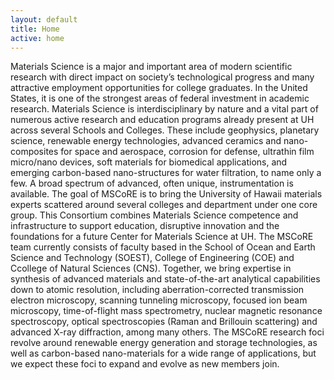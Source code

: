 ```yaml
---
layout: default
title: Home
active: home
---
```


<div>

Materials Science is a major and important area of modern scientific research with direct impact on society’s technological 
progress and many attractive employment opportunities for college graduates. In the United States, it is one of the strongest 
areas of federal investment in academic research. 
Materials Science is interdisciplinary by nature and a vital part of numerous active research and education programs already 
present at UH across several Schools and Colleges. These include geophysics, planetary science, renewable energy technologies, 
advanced ceramics and nano-composites for space and aerospace, corrosion for defense, ultrathin film micro/nano devices, soft 
materials for biomedical applications, and emerging carbon-based nano-structures for water filtration, to name only a few. A 
broad spectrum of advanced, often unique, instrumentation is available.
The goal of MSCoRE is to bring the University of Hawaii materials experts scattered around several colleges and department under 
one core group. This Consortium combines Materials Science competence and infrastructure to support education, disruptive innovation 
and the foundations for a future Center for Materials Science at UH. The MSCoRE team currently consists of faculty based in the School 
of Ocean and Earth Science and Technology (SOEST), College of Engineering (COE) and Ccollege of Natural Sciences (CNS). Together, we 
bring expertise in synthesis of advanced materials and state-of-the-art analytical capabilities down to atomic resolution, including 
aberration-corrected transmission electron microscopy, scanning tunneling microscopy, focused ion beam microscopy, time-of-flight 
mass spectrometry, nuclear magnetic resonance spectroscopy, optical spectroscopies (Raman and Brillouin scattering) and advanced 
X-ray diffraction, among many others. The MSCoRE research foci revolve around renewable energy generation and storage technologies, 
as well as carbon-based nano-materials for a wide range of applications, but we expect these foci to expand and evolve as new members join. 

</div>

